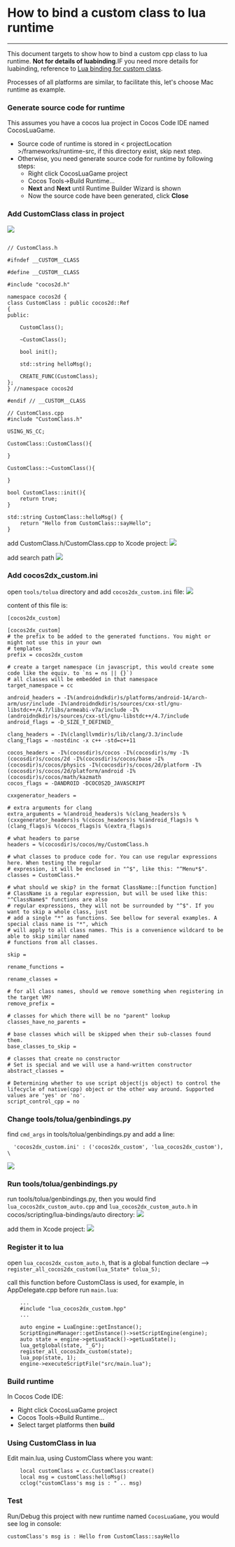 How to bind a custom class to lua runtime
===
---

This document targets to show how to bind a custom cpp class to lua runtime. **Not for details of luabinding**.IF you need more details for luabinding, reference to [Lua binding for custom class][Lua binding for custom class].

Processes of all platforms are similar, to facilitate this, let's choose Mac runtime as example.

### Generate source code for runtime
This assumes you have a cocos lua project in Cocos Code IDE named CocosLuaGame.

* Source code of runtime is stored in < projectLocation >/frameworks/runtime-src, if this directory exist, skip next step.
* Otherwise, you need generate source code for runtime by following steps:
  * Right click CocosLuaGame project
  * Cocos Tools->Build Runtime...
  * **Next** and **Next** until Runtime Builder Wizard is shown
  * Now the source code have been generated, click **Close**


### Add CustomClass class in project
![](./res/custom_class_directory.png)

```

// CustomClass.h

#ifndef __CUSTOM__CLASS

#define __CUSTOM__CLASS

#include "cocos2d.h"

namespace cocos2d {
class CustomClass : public cocos2d::Ref
{
public:
    
    CustomClass();

    ~CustomClass();

    bool init();
    
    std::string helloMsg();

    CREATE_FUNC(CustomClass);
};
} //namespace cocos2d

#endif // __CUSTOM__CLASS

```

```
// CustomClass.cpp
#include "CustomClass.h"

USING_NS_CC;

CustomClass::CustomClass(){
    
}

CustomClass::~CustomClass(){
    
}

bool CustomClass::init(){
    return true;
}

std::string CustomClass::helloMsg() {
    return "Hello from CustomClass::sayHello";
}

```

add CustomClass.h/CustomClass.cpp to Xcode project:
![](./res/customClassXCode.png)

add search path
![](./res/searchPath.png)

### Add cocos2dx_custom.ini

open `tools/tolua` directory and add `cocos2dx_custom.ini` file:
![](./res/custom_ini_directory.png)

content of this file is:

```
[cocos2dx_custom]

[cocos2dx_custom]
# the prefix to be added to the generated functions. You might or might not use this in your own
# templates
prefix = cocos2dx_custom

# create a target namespace (in javascript, this would create some code like the equiv. to `ns = ns || {}`)
# all classes will be embedded in that namespace
target_namespace = cc

android_headers = -I%(androidndkdir)s/platforms/android-14/arch-arm/usr/include -I%(androidndkdir)s/sources/cxx-stl/gnu-libstdc++/4.7/libs/armeabi-v7a/include -I%(androidndkdir)s/sources/cxx-stl/gnu-libstdc++/4.7/include
android_flags = -D_SIZE_T_DEFINED_ 

clang_headers = -I%(clangllvmdir)s/lib/clang/3.3/include 
clang_flags = -nostdinc -x c++ -std=c++11

cocos_headers = -I%(cocosdir)s/cocos -I%(cocosdir)s/my -I%(cocosdir)s/cocos/2d -I%(cocosdir)s/cocos/base -I%(cocosdir)s/cocos/physics -I%(cocosdir)s/cocos/2d/platform -I%(cocosdir)s/cocos/2d/platform/android -I%(cocosdir)s/cocos/math/kazmath
cocos_flags = -DANDROID -DCOCOS2D_JAVASCRIPT

cxxgenerator_headers = 

# extra arguments for clang
extra_arguments = %(android_headers)s %(clang_headers)s %(cxxgenerator_headers)s %(cocos_headers)s %(android_flags)s %(clang_flags)s %(cocos_flags)s %(extra_flags)s 

# what headers to parse
headers = %(cocosdir)s/cocos/my/CustomClass.h

# what classes to produce code for. You can use regular expressions here. When testing the regular
# expression, it will be enclosed in "^$", like this: "^Menu*$".
classes = CustomClass.*

# what should we skip? in the format ClassName::[function function]
# ClassName is a regular expression, but will be used like this: "^ClassName$" functions are also
# regular expressions, they will not be surrounded by "^$". If you want to skip a whole class, just
# add a single "*" as functions. See bellow for several examples. A special class name is "*", which
# will apply to all class names. This is a convenience wildcard to be able to skip similar named
# functions from all classes.

skip = 

rename_functions = 

rename_classes = 

# for all class names, should we remove something when registering in the target VM?
remove_prefix = 

# classes for which there will be no "parent" lookup
classes_have_no_parents = 

# base classes which will be skipped when their sub-classes found them.
base_classes_to_skip = 

# classes that create no constructor
# Set is special and we will use a hand-written constructor
abstract_classes = 

# Determining whether to use script object(js object) to control the lifecycle of native(cpp) object or the other way around. Supported values are 'yes' or 'no'.
script_control_cpp = no

```

### Change tools/tolua/genbindings.py

find `cmd_args` in tools/tolua/genbindings.py and add a line:

```
  'cocos2dx_custom.ini' : ('cocos2dx_custom', 'lua_cocos2dx_custom'), \
```
![](./res/genbindings_modify.png)

### Run tools/tolua/genbindings.py

run tools/tolua/genbindings.py, then you would find `lua_cocos2dx_custom_auto.cpp` and `lua_cocos2dx_custom_auto.h` in cocos/scripting/lua-bindings/auto directory:
![](./res/auto_generate_directory.png)

add them in Xcode project:
![](./res/addScriptToXcode.png)

### Register it to lua

open `lua_cocos2dx_custom_auto.h`, that is a global function declare --> `register_all_cocos2dx_custom(lua_State* tolua_S);`

call this function before CustomClass is used, for example, in AppDelegate.cpp before run `main.lua`:

```
    ...
    #include "lua_cocos2dx_custom.hpp"
    ...
    
	auto engine = LuaEngine::getInstance();
    ScriptEngineManager::getInstance()->setScriptEngine(engine);
    auto state = engine->getLuaStack()->getLuaState();
    lua_getglobal(state, "_G");
    register_all_cocos2dx_custom(state);
    lua_pop(state, 1);
    engine->executeScriptFile("src/main.lua");        
```

### Build runtime
In Cocos Code IDE:

 * Right click CocosLuaGame project
 * Cocos Tools->Build Runtime...
 * Select target platforms then **build**

### Using CustomClass in lua
Edit main.lua, using CustomClass where you want:

```
	local customClass = cc.CustomClass:create()
    local msg = customClass:helloMsg()
    cclog("customClass's msg is : " .. msg)
```

### Test
Run/Debug this project with new runtime named `CocosLuaGame`, you would see log in console:

`customClass's msg is : Hello from CustomClass::sayHello`

[Lua binding for custom class]: ../../../framework/native/scripting/lua/lua-binding-for-custom-class/zh.md



